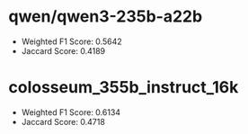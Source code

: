 

# qwen/qwen3-235b-a22b


- Weighted F1 Score: 0.5642
- Jaccard Score:     0.4189

# colosseum_355b_instruct_16k

- Weighted F1 Score: 0.6134
- Jaccard Score:     0.4718


# 
